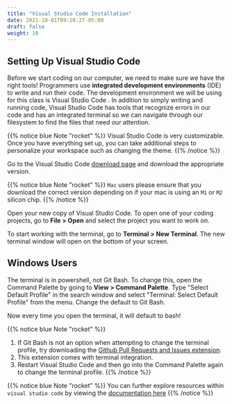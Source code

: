 ```yaml
---
title: "Visual Studio Code Installation"
date: 2021-10-01T09:28:27-05:00
draft: false
weight: 10
---
```


## Setting Up Visual Studio Code

Before we start coding on our computer, we need to make sure we have the right tools! Programmers use **integrated development environments** (IDE) to write and run their code. The development environment we will be using for this class is Visual Studio Code
.
In addition to simply writing and running code, Visual Studio Code has tools that recognize errors in our code and has an integrated terminal so we can navigate through our filesystem to find the files that need our attention.

{{% notice blue Note "rocket" %}}
Visual Studio Code is very customizable. Once you have everything set up, you can take additional steps to personalize your workspace such as changing the theme.
{{% /notice %}}

Go to the Visual Studio Code [download page](https://code.visualstudio.com/download/) and download the appropriate version.

{{% notice blue Note "rocket" %}}
`Mac` users please ensure that you download the correct version depending on if your mac is using an `M1` or `M2` silicon chip.
{{% /notice %}}

Open your new copy of Visual Studio Code. To open one of your coding projects, go to **File > Open** and select the project you want to work on.

To start working with the terminal, go to **Terminal > New Terminal**. The new terminal window will open on the bottom of your screen.

## Windows Users

The terminal is in powershell, not Git Bash. To change this, open the Command Palette by going to **View > Command Palette**. Type "Select Default Profile" in the search window and select "Terminal: Select Default Profile" from the menu.
Change the default to Git Bash.

Now every time you open the terminal, it will default to bash!

{{% notice blue Note "rocket" %}}
1. If Git Bash is not an option when attempting to change the terminal profile, try downloading the [Github Pull Requests and Issues extension](https://marketplace.visualstudio.com/items?itemName=GitHub.vscode-pull-request-github).
1. This extension comes with terminal integration.
1. Restart Visual Studio Code and then go into the Command Palette again to change the terminal profile.
{{% /notice %}}

{{% notice blue Note "rocket" %}}
You can further explore resources within `visual studio code` by viewing the [documentation here](https://code.visualstudio.com/docs)
{{% /notice %}}
